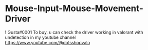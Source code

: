 # Mouse-Input-Mouse-Movement-Driver
! Gusta#0001 To buy,
u can check the driver working in valorant with undetection in my youtube channel https://www.youtube.com/@dotsshopvalo
